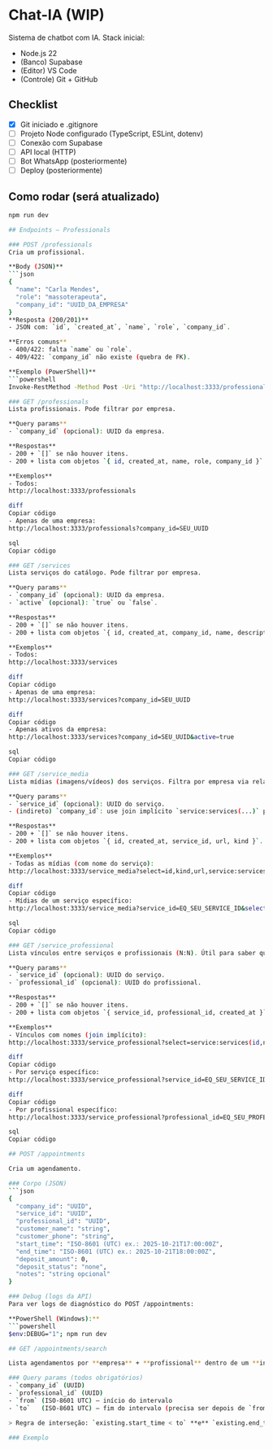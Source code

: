 # Chat-IA (WIP)

Sistema de chatbot com IA.
Stack inicial:
- Node.js 22
- (Banco) Supabase
- (Editor) VS Code
- (Controle) Git + GitHub

## Checklist
- [x] Git iniciado e .gitignore
- [ ] Projeto Node configurado (TypeScript, ESLint, dotenv)
- [ ] Conexão com Supabase
- [ ] API local (HTTP)
- [ ] Bot WhatsApp (posteriormente)
- [ ] Deploy (posteriormente)

## Como rodar (será atualizado)
```bash
npm run dev

## Endpoints — Professionals

### POST /professionals
Cria um profissional.

**Body (JSON)**
```json
{
  "name": "Carla Mendes",
  "role": "massoterapeuta",
  "company_id": "UUID_DA_EMPRESA"
}
**Resposta (200/201)**
- JSON com: `id`, `created_at`, `name`, `role`, `company_id`.

**Erros comuns**
- 400/422: falta `name` ou `role`.
- 409/422: `company_id` não existe (quebra de FK).

**Exemplo (PowerShell)**
```powershell
Invoke-RestMethod -Method Post -Uri "http://localhost:3333/professionals" -ContentType "application/json" -Body '{"name":"Carla Mendes","role":"massoterapeuta","company_id":"SEU_UUID"}'

### GET /professionals
Lista profissionais. Pode filtrar por empresa.

**Query params**
- `company_id` (opcional): UUID da empresa.

**Respostas**
- 200 + `[]` se não houver itens.
- 200 + lista com objetos `{ id, created_at, name, role, company_id }`.

**Exemplos**
- Todos:
http://localhost:3333/professionals

diff
Copiar código
- Apenas de uma empresa:
http://localhost:3333/professionals?company_id=SEU_UUID

sql
Copiar código

### GET /services
Lista serviços do catálogo. Pode filtrar por empresa.

**Query params**
- `company_id` (opcional): UUID da empresa.
- `active` (opcional): `true` ou `false`.

**Respostas**
- 200 + `[]` se não houver itens.
- 200 + lista com objetos `{ id, created_at, company_id, name, description, price, duration_minutes, active }`.

**Exemplos**
- Todos:
http://localhost:3333/services

diff
Copiar código
- Apenas de uma empresa:
http://localhost:3333/services?company_id=SEU_UUID

diff
Copiar código
- Apenas ativos da empresa:
http://localhost:3333/services?company_id=SEU_UUID&active=true

sql
Copiar código

### GET /service_media
Lista mídias (imagens/vídeos) dos serviços. Filtra por empresa via relação com `services`.

**Query params**
- `service_id` (opcional): UUID do serviço.
- (indireto) `company_id`: use join implícito `service:services(...)` para filtrar pela empresa.

**Respostas**
- 200 + `[]` se não houver itens.
- 200 + lista com objetos `{ id, created_at, service_id, url, kind }`.

**Exemplos**
- Todas as mídias (com nome do serviço):
http://localhost:3333/service_media?select=id,kind,url,service:services(id,name)

diff
Copiar código
- Mídias de um serviço específico:
http://localhost:3333/service_media?service_id=EQ_SEU_SERVICE_ID&select=id,kind,url

sql
Copiar código

### GET /service_professional
Lista vínculos entre serviços e profissionais (N:N). Útil para saber quem executa cada serviço.

**Query params**
- `service_id` (opcional): UUID do serviço.
- `professional_id` (opcional): UUID do profissional.

**Respostas**
- 200 + `[]` se não houver itens.
- 200 + lista com objetos `{ service_id, professional_id, created_at }`.

**Exemplos**
- Vínculos com nomes (join implícito):
http://localhost:3333/service_professional?select=service:services(id,name),professional:professionals(id,name),created_at

diff
Copiar código
- Por serviço específico:
http://localhost:3333/service_professional?service_id=EQ_SEU_SERVICE_ID&select=professional:professionals(id,name)

diff
Copiar código
- Por profissional específico:
http://localhost:3333/service_professional?professional_id=EQ_SEU_PROFESSIONAL_ID&select=service:services(id,name)

sql
Copiar código

## POST /appointments

Cria um agendamento.

### Corpo (JSON)
```json
{
  "company_id": "UUID",
  "service_id": "UUID",
  "professional_id": "UUID",
  "customer_name": "string",
  "customer_phone": "string",
  "start_time": "ISO-8601 (UTC) ex.: 2025-10-21T17:00:00Z",
  "end_time": "ISO-8601 (UTC) ex.: 2025-10-21T18:00:00Z",
  "deposit_amount": 0,
  "deposit_status": "none",
  "notes": "string opcional"
}

### Debug (logs da API)
Para ver logs de diagnóstico do POST /appointments:

**PowerShell (Windows):**
```powershell
$env:DEBUG="1"; npm run dev

## GET /appointments/search

Lista agendamentos por **empresa** + **profissional** dentro de um **intervalo** (retorna os que **intersectam** o período).

### Query params (todos obrigatórios)
- `company_id` (UUID)
- `professional_id` (UUID)
- `from` (ISO-8601 UTC) — início do intervalo
- `to`   (ISO-8601 UTC) — fim do intervalo (precisa ser depois de `from`)

> Regra de interseção: `existing.start_time < to` **e** `existing.end_time > from`.

### Exemplo
